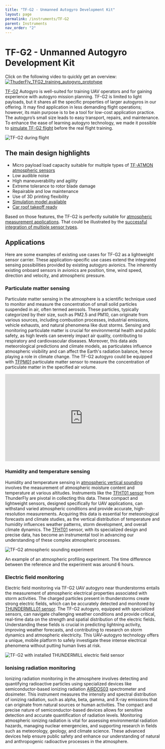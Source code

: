 ```yaml
---
title: "TF-G2 - Unmanned Autogyro Development Kit"
layout: page
permalink: /instruments/TF-G2
parent: Instruments
nav_order: "2"
---
```


# TF-G2 - Unmanned Autogyro Development Kit

Click on the following video to quickly get an overview: 
[![ThuderFly_TFG2_training_autogyro_prototype](https://user-images.githubusercontent.com/5196729/144823035-37a70a1a-de21-4eb6-ab80-2aa2d4ea78db.gif)](http://www.youtube.com/watch?v=6PtS-MwnM_8)

[TF-G2](https://www.thunderfly.cz/tf-g2.html) Autogyro is well-suited for training UAV operators and for gaining experience with autogyro mission planning. TF-G2 is limited to light payloads, but it shares all the specific properties of larger autogyros in our offering. It may find application in less demanding flight operations; however, its main purpose is to be a tool for low-cost application practice. The autogyro’s small size leads to easy transport, repairs, and maintenance.
To enhance the ease of learning autogyro technology, we made it possible to [simulate TF-G2 flight](https://github.com/ThunderFly-aerospace/PX4-FlightGear-Bridge) before the real flight training.

![TF-G2 during flight](https://raw.githubusercontent.com/ThunderFly-aerospace/TF-G2/4s/doc/img/TF-G2_fly_clouds.jpg)

## The main design highlights

  * Micro payload load capacity suitable for multiple types of [TF-ATMON atmospheric sensors](https://www.thunderfly.cz/tf-atmon.html)
  * Low audible noise
  * High maneuverability and agility
  * Extreme tolerance to rotor blade damage
  * Repairable and low maintenance
  * Use of 3D printing flexibility
  * [Simulation model available](https://github.com/ThunderFly-aerospace/FlightGear-TF-G2)
  * [Car roof takeoff ready](https://github.com/ThunderFly-aerospace/TF-SIMPLEPLATFORM)

Based on those features, the TF-G2 is perfectly suitable for [atmospheric measurement applications](https://www.thunderfly.cz/tf-atmon.html). That could be illustrated by the [successful integration of multiple sensor types](https://github.com/ThunderFly-aerospace/TFUNIPAYLOAD01). 

## Applications
Here are some examples of existing use cases for TF-G2 as a lightweight sensor carrier. These application-specific use cases extend the integrated sensing possibilities provided by existing autogyro avionics. The inherently existing onboard sensors in avionics are position, time, wind speed, direction and velocity, and atmospheric pressure.

### Particulate matter sensing

Particulate matter sensing in the atmosphere is a scientific technique used to monitor and measure the concentration of small solid particles suspended in air, often termed aerosols. These particles, typically categorized by their size, such as PM2.5 and PM10, can originate from various sources, including combustion processes, industrial emissions, vehicle exhausts, and natural phenomena like dust storms. Sensing and monitoring particulate matter is crucial for environmental health and public safety, as high levels can severely impact air quality, contributing to respiratory and cardiovascular diseases. Moreover, this data aids meteorological predictions and climate models, as particulates influence atmospheric visibility and can affect the Earth's radiation balance, hence playing a role in climate change. The TF-G2 autogyro could be equipped with [TFPM01](https://github.com/ThunderFly-aerospace/TFPM01) particulate matter sensor to measure the concentration of particulate matter in the specified air volume. 

<div style="width:100%; padding-top: 56.25%; position: relative; overflow: hidden;">
  <iframe 
    style="position: absolute; top: 0; left: 0; width: 100%; height: 100%;" 
    src="https://www.youtube.com/embed/KUhktPDEi8I?loop=1&playlist=KUhktPDEi8I" 
    frameborder="0" 
    allowfullscreen>
  </iframe>
</div>


### Humidity and temperature sensing

Humidity and temperature sensing in [atmospheric vertical sounding](https://en.wikipedia.org/wiki/Atmospheric_sounding) involves the measurement of atmospheric moisture content and temperature at various altitudes. Instruments like the [TFHT01 sensor](/avionics/TFHT01)  from ThunderFly are pivotal in collecting this data. These compact and lightweight sensors, designed specifically for UAV applications, can withstand varied atmospheric conditions and provide accurate, high-resolution measurements. Acquiring this data is essential for meteorological forecasts and climate studies, as the vertical distribution of temperature and humidity influences weather patterns, storm development, and overall climate dynamics. The [TFHT01](/avionics/TFHT01) sensor, with its specialized design and precise data, has become an instrumental tool in advancing our understanding of these complex atmospheric processes.

![TF-G2 atmospheric sounding experiment](https://raw.githubusercontent.com/ThunderFly-aerospace/TFHT01/TFHT01B/doc/img/TFHT_vertical_profile_measurement.png)

An example of an atmospheric profiling experiment. The time difference between the reference and the experiment was around 6 hours. 

### Electric field monitoring

Electric field monitoring via TF-G2 UAV autogyro near thunderstorms entails the measurement of atmospheric electrical properties associated with storm activities. The charged particles present in thunderstorms create strong electric fields, which can be accurately detected and monitored by [THUNDERMILL01 sensor](/avionics/THUNDERMILL01). The TF-G2 autogyro, equipped with specialized sensors, can navigate challenging weather conditions and provide critical, real-time data on the strength and spatial distribution of the electric fields. Understanding these fields is crucial in predicting lightning activity, improving weather forecasts, and contributing to research on storm dynamics and atmospheric electricity. This UAV-autogyro technology offers a unique, mobile platform to safely investigate these intense electrical phenomena without putting human lives at risk.

![TF-G2 with installed THUNDERMILL electric field sensor](https://raw.githubusercontent.com/ThunderFly-aerospace/TF-G2/4s/doc/img/TF-G2_THUNDERMILL.jpg)

### Ionising radiation monitoring

Ionizing radiation monitoring in the atmosphere involves detecting and quantifying radioactive particles using specialized devices like semiconductor-based ionizing radiation [AIRDOS03](/avionics/AIRDOS03) spectrometer and dosimeter. This instrument measures the intensity and spectral distribution of ionizing radiation, such as alpha, beta, gamma, and X-ray emissions that can originate from natural sources or human activities. The compact and precise nature of semiconductor-based devices allows for sensitive detection and accurate quantification of radiation levels. Monitoring atmospheric ionizing radiation is vital for assessing environmental radiation hazards, managing nuclear emergencies, and supporting research in fields such as meteorology, geology, and climate science. These advanced devices help ensure public safety and enhance our understanding of natural and anthropogenic radioactive processes in the atmosphere.


